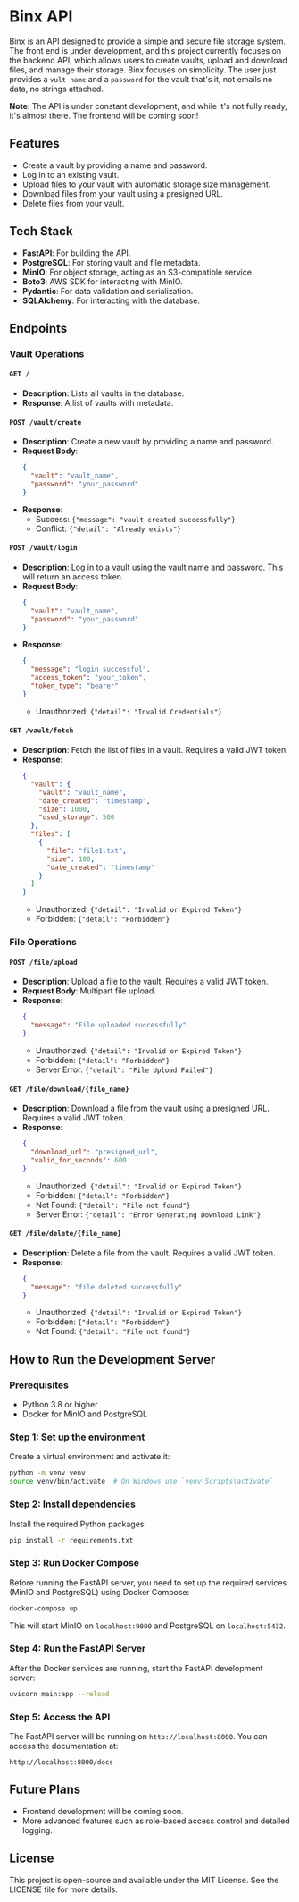 # Binx API

Binx is an API designed to provide a simple and secure file storage system. The front end is under development, and this project currently focuses on the backend API, which allows users to create vaults, upload and download files, and manage their storage. Binx focuses on simplicity. The user just provides  a `vult name` and a `password` for the vault that's it, not emails no data, no strings attached.

**Note**: The API is under constant development, and while it's not fully ready, it's almost there. The frontend will be coming soon!

## Features
- Create a vault by providing a name and password.
- Log in to an existing vault.
- Upload files to your vault with automatic storage size management.
- Download files from your vault using a presigned URL.
- Delete files from your vault.

## Tech Stack
- **FastAPI**: For building the API.
- **PostgreSQL**: For storing vault and file metadata.
- **MinIO**: For object storage, acting as an S3-compatible service.
- **Boto3**: AWS SDK for interacting with MinIO.
- **Pydantic**: For data validation and serialization.
- **SQLAlchemy**: For interacting with the database.

## Endpoints

### Vault Operations

#### `GET /`
- **Description**: Lists all vaults in the database.
- **Response**: A list of vaults with metadata.

#### `POST /vault/create`
- **Description**: Create a new vault by providing a name and password.
- **Request Body**:
  ```json
  {
    "vault": "vault_name",
    "password": "your_password"
  }
  ```
- **Response**:
  - Success: `{"message": "vault created successfully"}`
  - Conflict: `{"detail": "Already exists"}`

#### `POST /vault/login`
- **Description**: Log in to a vault using the vault name and password. This will return an access token.
- **Request Body**:
  ```json
  {
    "vault": "vault_name",
    "password": "your_password"
  }
  ```
- **Response**:
  ```json
  {
    "message": "login successful",
    "access_token": "your_token",
    "token_type": "bearer"
  }
  ```
  - Unauthorized: `{"detail": "Invalid Credentials"}`

#### `GET /vault/fetch`
- **Description**: Fetch the list of files in a vault. Requires a valid JWT token.
- **Response**:
  ```json
  {
    "vault": {
      "vault": "vault_name",
      "date_created": "timestamp",
      "size": 1000,
      "used_storage": 500
    },
    "files": [
      {
        "file": "file1.txt",
        "size": 100,
        "date_created": "timestamp"
      }
    ]
  }
  ```
  - Unauthorized: `{"detail": "Invalid or Expired Token"}`
  - Forbidden: `{"detail": "Forbidden"}`

### File Operations

#### `POST /file/upload`
- **Description**: Upload a file to the vault. Requires a valid JWT token.
- **Request Body**: Multipart file upload.
- **Response**:
  ```json
  {
    "message": "File uploaded successfully"
  }
  ```
  - Unauthorized: `{"detail": "Invalid or Expired Token"}`
  - Forbidden: `{"detail": "Forbidden"}`
  - Server Error: `{"detail": "File Upload Failed"}`

#### `GET /file/download/{file_name}`
- **Description**: Download a file from the vault using a presigned URL. Requires a valid JWT token.
- **Response**:
  ```json
  {
    "download_url": "presigned_url",
    "valid_for_seconds": 600
  }
  ```
  - Unauthorized: `{"detail": "Invalid or Expired Token"}`
  - Forbidden: `{"detail": "Forbidden"}`
  - Not Found: `{"detail": "File not found"}`
  - Server Error: `{"detail": "Error Generating Download Link"}`

#### `GET /file/delete/{file_name}`
- **Description**: Delete a file from the vault. Requires a valid JWT token.
- **Response**:
  ```json
  {
    "message": "file deleted successfully"
  }
  ```
  - Unauthorized: `{"detail": "Invalid or Expired Token"}`
  - Forbidden: `{"detail": "Forbidden"}`
  - Not Found: `{"detail": "File not found"}`

## How to Run the Development Server

### Prerequisites
- Python 3.8 or higher
- Docker for MinIO and PostgreSQL

### Step 1: Set up the environment
Create a virtual environment and activate it:
```bash
python -m venv venv
source venv/bin/activate  # On Windows use `venv\Scripts\activate`
```

### Step 2: Install dependencies
Install the required Python packages:
```bash
pip install -r requirements.txt
```

### Step 3: Run Docker Compose
Before running the FastAPI server, you need to set up the required services (MinIO and PostgreSQL) using Docker Compose:
```bash
docker-compose up
```
This will start MinIO on `localhost:9000` and PostgreSQL on `localhost:5432`.

### Step 4: Run the FastAPI Server
After the Docker services are running, start the FastAPI development server:
```bash
uvicorn main:app --reload
```

### Step 5: Access the API
The FastAPI server will be running on `http://localhost:8000`. You can access the documentation at:
```
http://localhost:8000/docs
```

## Future Plans
- Frontend development will be coming soon.
- More advanced features such as role-based access control and detailed logging.

## License
This project is open-source and available under the MIT License. See the LICENSE file for more details.
